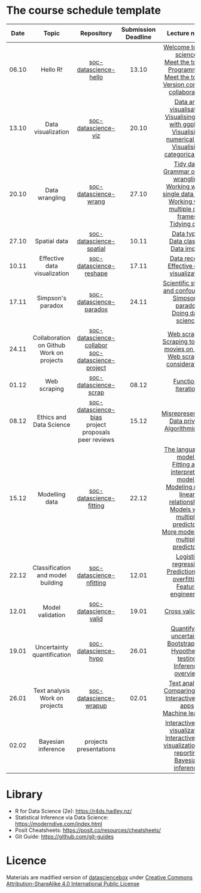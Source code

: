 
# The course schedule template

|Date     | Topic                  | Repository      | Submission Deadline | Lecture notes|
|:---------------:|:----------------------:|:------------------:|:-------------------------:|:-----:|
|06.10       | Hello R!         | [soc-datascience-hello](https://github.com/pierzcham/soc-datascience-hello)        | 13.10 | [Welcome to data science!](./slides/u1-d01-welcome/u1-d01-welcome.html) <br/> [Meet the toolkit: Programming](./slides/u1-d02-toolkit-r/u1-d02-toolkit-r.html) <br/> [Meet the toolkit: Version control & collaboration](./slides/u1-d03-toolkit-git/u1-d03-toolkit-git.html)|
|13.10       | Data visualization        | [soc-datascience-viz](https://github.com/pierzcham/soc-datascience-viz)   | 20.10 | [Data and visualisation](./slides/u2-d01-data-viz/u2-d01-data-viz.html) <br/> [Visualising data with ggplot2](./slides/u2-d02-ggplot2/u2-d02-ggplot2.html) <br/> [Visualising numerical data](./slides/u2-d03-viz-num/u2-d03-viz-num.html) <br/> [Visualising categorical data](./slides/u2-d04-viz-cat/u2-d04-viz-cat.html)|
|20.10       | Data wrangling       | [soc-datascience-wrang](https://github.com/pierzcham/soc-datascience-wrang)   | 27.10 | [Tidy data](./slides/u2-d05-tidy-data/u2-d05-tidy-data.html) <br/> [Grammar of data wrangling](./slides/u2-d06-grammar-wrangle/u2-d06-grammar-wrangle.html) <br/> [Working with a single data frame](./slides/u2-d07-single-df/u2-d07-single-df.html) <br/> [Working with multiple data frames](./slides/u2-d08-multi-df/u2-d08-multi-df.html) <br/> [Tidying data](./slides/u2-d09-tidying/u2-d09-tidying.html)|
|27.10       | Spatial data         | [soc-datascience-spatial](https://github.com/pierzcham/soc-datascience-spatial) | 10.11 | [Data types](./slides/u2-d10-data-types/u2-d10-data-types.html) <br/> [Data classes](./slides/u2-d11-data-classes/u2-d11-data-classes.html) <br/> [Data import](./slides/u2-d12-data-import/u2-d12-data-import.html)|
|10.11       | Effective data visualization          | [soc-datascience-reshape](https://github.com/pierzcham/soc-datascience-reshape) | 17.11 | [Data recode](./slides/u2-d13-data-recode/u2-d13-data-recode.html) <br/> [Effective data visualization](./slides/u2-d14-effective-dataviz/u2-d14-effective-dataviz.html)|
|17.11       | Simpson's paradox          |    [soc-datascience-paradox](https://github.com/pierzcham/soc-datascience-paradox)  | 24.11 | [Scientific studies and confounding](./slides/u2-d15-studies-confounding/u2-d15-studies-confounding.html) <br/> [Simpson’s paradox](./slides/u2-d16-simpsons-paradox/u2-d16-simpsons-paradox.html) <br/> [Doing data science](./slides/u2-d17-doing-data-science/u2-d17-doing-data-science.html)|
|24.11       | Collaboration on Github<br/> Work on projects          | [soc-datascience-collabor](https://github.com/pierzcham/soc-datascience-collabor) <br/> [soc-datascience-project](https://github.com/pierzcham/soc-datascience-project) | | [Web scraping](./slides/u2-d18-web-scrape/u2-d18-web-scrape.html) <br/> [Scraping top 250 movies on IMDB](./slides/u2-d19-top-250-imdb/u2-d19-top-250-imdb.html) <br/> [Web scraping considerations](./slides/u2-d20-considerations/u2-d20-considerations.html)|
|01.12       | Web scraping         |     [soc-datascience-scrap](https://github.com/pierzcham/soc-datascience-scrap)  | 08.12 | [Functions](./slides/u2-d21-functions/u2-d21-functions.html) <br/> [Iteration](./slides/u2-d22-iteration/u2-d22-iteration.html)|
|08.12       | Ethics and Data Science          |    [soc-datascience-bias](https://github.com/pierzcham/soc-datascience-bias) <br/>  project proposals peer reviews | 15.12 | [Misrepresentation](./slides/u3-d01-misrepresentation/u3-d01-misrepresentation.html) <br/> [Data privacy](./slides/u3-d02-privacy/u3-d02-privacy.html) <br/> [Algorithmic bias](./slides/u3-d03-algorithmic-bias/u3-d03-algorithmic-bias.html)|
|15.12       | Modelling data         |    [soc-datascience-fitting](https://github.com/pierzcham/soc-datascience-fitting)  | 22.12 | [The language of models](./slides/u4-d01-language-of-models/u4-d01-language-of-models.html) <br/> [Fitting and interpreting models](./slides/u4-d02-fitting-interpreting-models/u4-d02-fitting-interpreting-models.html) <br/> [Modeling non-linear relationships](./slides/u4-d03-modeling-nonlinear-relationships/u4-d03-modeling-nonlinear-relationships.html) <br/> [Models with multiple predictors](./slides/u4-d04-model-multiple-predictors/u4-d04-model-multiple-predictors.html) <br/> [More models with multiple predictors](./slides/u4-d05-more-model-multiple-predictors/u4-d05-more-model-multiple-predictors.html)|
|22.12       | Classification and model building         |     [soc-datascience-nfitting](https://github.com/pierzcham/soc-datascience-nfitting) | 12.01 | [Logistic regression](./slides/u4-d06-logistic-reg/u4-d06-logistic-reg.html) <br/> [Prediction and overfitting](./slides/u4-d07-prediction-overfitting/u4-d07-prediction-overfitting.html) <br/> [Feature engineering](./slides/u4-d08-feature-engineering/u4-d08-feature-engineering.html)|
|12.01       | Model validation          |   [soc-datascience-valid](https://github.com/pierzcham/soc-datascience-valid)   | 19.01 | [Cross validation](./slides/u4-d09-cross-validation/u4-d09-cross-validation.html)|
|19.01       | Uncertainty quantification         |     [soc-datascience-hypo](https://github.com/pierzcham/soc-datascience-hypo)   | 26.01 | [Quantifying uncertainty](./slides/u4-d10-quantify-uncertainty/u4-d10-quantify-uncertainty.html) <br/> [Bootstrapping](./slides/u4-d11-bootstrap/u4-d11-bootstrap.html) <br/> [Hypothesis testing](./slides/u4-d12-hypothesis-testing/u4-d12-hypothesis-testing.html) <br/> [Inference overview](./slides/u4-d13-inference-overview/u4-d13-inference-overview.html)|
|26.01       | Text analysis  <br/> Work on projects      |     [soc-datascience-wrapup](https://github.com/pierzcham/soc-datascience-wrapup)| 02.01| [Text analysis](./slides/u5-d01-text-analysis/u5-d01-text-analysis.html) <br/> [Comparing texts](./slides/u5-d02-comparing-texts/u5-d02-comparing-texts.html) <br/> [Interactive web apps](./slides/u5-d03-interactive-web-app/u5-d03-interactive-web-app.html) <br/> [Machine learning](./slides/u5-d04-machine-learning/u5-d04-machine-learning.html)|
|02.02       | Bayesian inference       |     projects presentations |    | [Interactive data visualization](./slides/u5-d05-shiny-1/u5-d05-shiny-1.pdf) <br/> [Interactive data visualization and reporting](./slides/u5-d06-shiny-2/u5-d06-shiny-2.pdf) <br/> [Bayesian inference](./slides/u5-d07-bayes-inf/u5-d07-bayes-inf.html)|

# Library

- R for Data Science (2e): <https://r4ds.hadley.nz/>
- Statistical Inference via Data Science: <https://moderndive.com/index.html>
- Posit Cheatsheets: <https://posit.co/resources/cheatsheets/>
- Git Guide: <https://github.com/git-guides>

# Licence

Materials are madified version of [datasciencebox](https://github.com/tidyverse/datascience-box) under [Creative Commons Attribution-ShareAlike 4.0
International Public License](https://creativecommons.org/licenses/by-sa/4.0/)
